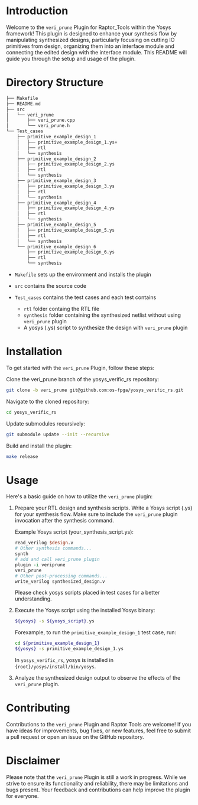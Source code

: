 # Introduction

Welcome to the `veri_prune` Plugin for Raptor_Tools within the Yosys framework! This plugin is designed to enhance your synthesis flow by manipulating synthesized designs, particularly focusing on cutting IO primitives from design, organizing them into an interface module and connecting the edited design with the interface module. This README will guide you through the setup and usage of the plugin.

# Directory Structure

```bash
├── Makefile
├── README.md
├── src
│   └── veri_prune
│       ├── veri_prune.cpp
│       └── veri_prune.h
└── Test_cases
    ├── primitive_example_design_1
    │   ├── primitive_example_design_1.ys+
    │   ├── rtl
    │   └── synthesis
    ├── primitive_example_design_2
    │   ├── primitive_example_design_2.ys
    │   ├── rtl
    │   └── synthesis
    ├── primitive_example_design_3
    │   ├── primitive_example_design_3.ys
    │   ├── rtl
    │   └── synthesis
    ├── primitive_example_design_4
    │   ├── primitive_example_design_4.ys
    │   ├── rtl
    │   └── synthesis
    ├── primitive_example_design_5
    │   ├── primitive_example_design_5.ys
    │   ├── rtl
    │   └── synthesis
    └── primitive_example_design_6
        ├── primitive_example_design_6.ys
        ├── rtl
        └── synthesis
```

* `Makefile` sets up the environment and installs the plugin
* `src` contains the source code
* `Test_cases` contains the test cases and each test contains

    * `rtl` folder containg the RTL file
    * `synthesis` folder containing the synthesized netlist without using `veri_prune` plugin
    * A yosys (.ys) script to synthesize the design with `veri_prune` plugin

# Installation

To get started with the `veri_prune` Plugin, follow these steps:

Clone the veri_prune branch of the yosys_verific_rs repository:

```bash
git clone -b veri_prune git@github.com:os-fpga/yosys_verific_rs.git
``````
Navigate to the cloned repository:
```bash
cd yosys_verific_rs
```
Update submodules recursively:

```bash
git submodule update --init --recursive
```
Build and install the plugin:
```bash
make release
```
# Usage

Here's a basic guide on how to utilize the `veri_prune` plugin:

1. Prepare your RTL design and synthesis scripts. Write a Yosys script (.ys) for your synthesis flow. Make sure to include the `veri_prune` plugin invocation after the synthesis command.

    Example Yosys script (your_synthesis_script.ys):

    ```tcl
    read_verilog $design.v
    # Other synthesis commands...
    synth
    # add and call veri_prune plugin
    plugin -i veriprune
    veri_prune
    # Other post-processing commands...
    write_verilog synthesized_design.v
    ```

    Please check yosys scripts placed in test cases for a better understanding.

2. Execute the Yosys script using the installed Yosys binary:

    ```bash
    ${yosys} -s ${yosys_script}.ys
    ```
    Forexample, to run the `primitive_example_design_1` test case, run:
    ```bash
    cd ${primitive_example_design_1}
    ${yosys} -s primitive_example_design_1.ys
    ```
    In `yosys_verific_rs`, yosys is installed in `{root}/yosys/install/bin/yosys`.
    
3. Analyze the synthesized design output to observe the effects of the `veri_prune` plugin.

# Contributing
Contributions to the `veri_prune` Plugin and Raptor Tools are welcome! If you have ideas for improvements, bug fixes, or new features, feel free to submit a pull request or open an issue on the GitHub repository.

# Disclaimer
Please note that the `veri_prune` Plugin is still a work in progress. While we strive to ensure its functionality and reliability, there may be limitations and bugs present. Your feedback and contributions can help improve the plugin for everyone.